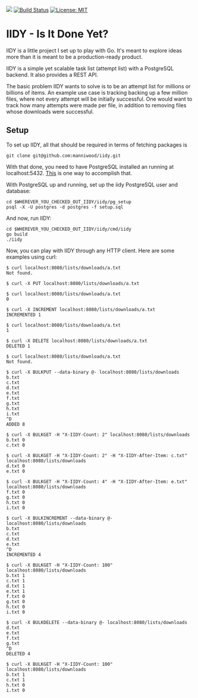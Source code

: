 [![](https://godoc.org/github.com/manniwood/iidy?status.svg)](https://godoc.org/github.com/manniwood/iidy)
[![Build Status](https://travis-ci.com/manniwood/iidy.svg)](https://travis-ci.com/manniwood/iidy)
[![License: MIT](https://img.shields.io/badge/License-MIT-yellow.svg)](https://opensource.org/licenses/MIT)

# IIDY - Is It Done Yet?

IIDY is a little project I set up to play with Go. It's meant to explore ideas
more than it is meant to be a production-ready product.

IIDY is a simple yet scalable task list (attempt list) with a PostgreSQL
backend. It also provides a REST API.

The basic problem IIDY wants to solve is to be an attempt list for millions
or billions of items. An example use case is tracking backing up a few million
files, where not every attempt will be initially successful. One would want to
track how many attempts were made per file, in addition to removing files whose
downloads were successful.

## Setup

To set up IIDY, all that should be required in terms of fetching packages is

    git clone git@github.com:manniwood/iidy.git

With that done, you need to have PostgreSQL installed an running at localhost:5432.
[This](https://www.manniwood.com/2017_02_27/postgresql_96_compile_install_howto.html)
is one way to accomplish that.

With PostgreSQL up and running, set up the iidy PostgreSQL user and database:

    cd $WHEREVER_YOU_CHECKED_OUT_IIDY/iidy/pg_setup
    psql -X -U postgres -d postgres -f setup.sql

And now, run IIDY:

    cd $WHEREVER_YOU_CHECKED_OUT_IIDY/iidy/cmd/iidy
    go build
    ./iidy

Now, you can play with IIDY through any HTTP client. Here are some examples
using curl:

    $ curl localhost:8080/lists/downloads/a.txt
    Not found.

    $ curl -X PUT localhost:8080/lists/downloads/a.txt

    $ curl localhost:8080/lists/downloads/a.txt
    0

    $ curl -X INCREMENT localhost:8080/lists/downloads/a.txt
    INCREMENTED 1

    $ curl localhost:8080/lists/downloads/a.txt
    1

    $ curl -X DELETE localhost:8080/lists/downloads/a.txt
    DELETED 1

    $ curl localhost:8080/lists/downloads/a.txt
    Not found.

    $ curl -X BULKPUT --data-binary @- localhost:8080/lists/downloads
    b.txt
    c.txt
    d.txt
    e.txt
    f.txt
    g.txt
    h.txt
    i.txt
    ^D
    ADDED 8

    $ curl -X BULKGET -H "X-IIDY-Count: 2" localhost:8080/lists/downloads
    b.txt 0
    c.txt 0

    $ curl -X BULKGET -H "X-IIDY-Count: 2" -H "X-IIDY-After-Item: c.txt" localhost:8080/lists/downloads
    d.txt 0
    e.txt 0

    $ curl -X BULKGET -H "X-IIDY-Count: 4" -H "X-IIDY-After-Item: e.txt" localhost:8080/lists/downloads
    f.txt 0
    g.txt 0
    h.txt 0
    i.txt 0

    $ curl -X BULKINCREMENT --data-binary @- localhost:8080/lists/downloads
    b.txt
    c.txt
    d.txt
    e.txt
    ^D
    INCREMENTED 4

    $ curl -X BULKGET -H "X-IIDY-Count: 100" localhost:8080/lists/downloads
    b.txt 1
    c.txt 1
    d.txt 1
    e.txt 1
    f.txt 0
    g.txt 0
    h.txt 0
    i.txt 0

    $ curl -X BULKDELETE --data-binary @- localhost:8080/lists/downloads
    d.txt
    e.txt
    f.txt
    g.txt
    ^D
    DELETED 4

    $ curl -X BULKGET -H "X-IIDY-Count: 100" localhost:8080/lists/downloads
    b.txt 1
    c.txt 1
    h.txt 0
    i.txt 0

